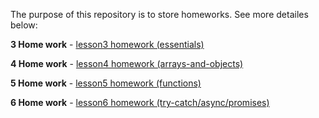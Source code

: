 The purpose of this repository is to store homeworks. See more detailes below:

**3 Home work** - [lesson3 homework (essentials)](lesson3-homework)

**4 Home work** - [lesson4 homework (arrays-and-objects)](lesson4-homework)

**5 Home work** - [lesson5 homework (functions)](lesson5-homework)

**6 Home work** - [lesson6 homework (try-catch/async/promises)](lesson6-homework)



